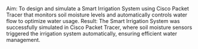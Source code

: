 Aim:
To design and simulate a Smart Irrigation System using Cisco Packet Tracer that monitors soil moisture levels and automatically controls water flow to optimize water usage.
Result:
The Smart Irrigation System was successfully simulated in Cisco Packet Tracer, where soil moisture sensors triggered the irrigation system automatically, ensuring efficient water management.
